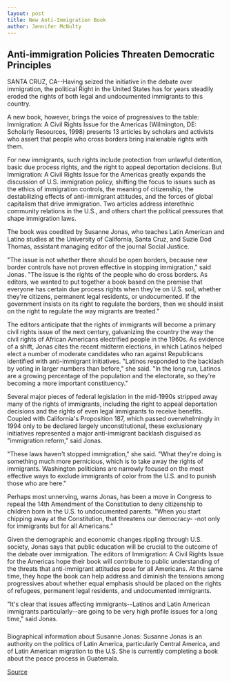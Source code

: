 ```yaml
---
layout: post
title: New Anti-Immigration Book
author: Jennifer McNulty
---
```


## Anti-immigration Policies Threaten Democratic Principles

SANTA CRUZ, CA--Having seized the initiative in the debate over immigration, the political Right in the United States has for years steadily eroded the rights of both legal and undocumented immigrants to this country.

A new book, however, brings the voice of progressives to the table: Immigration: A Civil Rights Issue for the Americas (Wilmington, DE: Scholarly Resources, 1998) presents 13 articles by scholars and activists who assert that people who cross borders bring inalienable rights with them.

For new immigrants, such rights include protection from unlawful detention, basic due process rights, and the right to appeal deportation decisions. But Immigration: A Civil Rights Issue for the Americas greatly expands the discussion of U.S. immigration policy, shifting the focus to issues such as the ethics of immigration controls, the meaning of citizenship, the destabilizing effects of anti-immigrant attitudes, and the forces of global capitalism that drive immigration. Two articles address interethnic community relations in the U.S., and others chart the political pressures that shape immigration laws.

The book was coedited by Susanne Jonas, who teaches Latin American and Latino studies at the University of California, Santa Cruz, and Suzie Dod Thomas, assistant managing editor of the journal Social Justice.

"The issue is not whether there should be open borders, because new border controls have not proven effective in stopping immigration," said Jonas. "The issue is the rights of the people who do cross borders. As editors, we wanted to put together a book based on the premise that everyone has certain due process rights when they're on U.S. soil, whether they're citizens, permanent legal residents, or undocumented. If the government insists on its right to regulate the borders, then we should insist on the right to regulate the way migrants are treated."

The editors anticipate that the rights of immigrants will become a primary civil rights issue of the next century, galvanizing the country the way the civil rights of African Americans electrified people in the 1960s. As evidence of a shift, Jonas cites the recent midterm elections, in which Latinos helped elect a number of moderate candidates who ran against Republicans identified with anti-immigrant initiatives. "Latinos responded to the backlash by voting in larger numbers than before," she said. "In the long run, Latinos are a growing percentage of the population and the electorate, so they're becoming a more important constituency."

Several major pieces of federal legislation in the mid-1990s stripped away many of the rights of immigrants, including the right to appeal deportation decisions and the rights of even legal immigrants to receive benefits. Coupled with California's Proposition 187, which passed overwhelmingly in 1994 only to be declared largely unconstitutional, these exclusionary initiatives represented a major anti-immigrant backlash disguised as "immigration reform," said Jonas.

"These laws haven't stopped immigration," she said. "What they're doing is something much more pernicious, which is to take away the rights of immigrants. Washington politicians are narrowly focused on the most effective ways to exclude immigrants of color from the U.S. and to punish those who are here."

Perhaps most unnerving, warns Jonas, has been a move in Congress to repeal the 14th Amendment of the Constitution to deny citizenship to children born in the U.S. to undocumented parents. "When you start chipping away at the Constitution, that threatens our democracy- -not only for immigrants but for all Americans."

Given the demographic and economic changes rippling through U.S. society, Jonas says that public education will be crucial to the outcome of the debate over immigration. The editors of Immigration: A Civil Rights Issue for the Americas hope their book will contribute to public understanding of the threats that anti-immigrant attitudes pose for all Americans. At the same time, they hope the book can help address and diminish the tensions among progressives about whether equal emphasis should be placed on the rights of refugees, permanent legal residents, and undocumented immigrants.

"It's clear that issues affecting immigrants--Latinos and Latin American immigrants particularly--are going to be very high profile issues for a long time," said Jonas.

#####

Biographical information about Susanne Jonas: Susanne Jonas is an authority on the politics of Latin America, particularly Central America, and of Latin American migration to the U.S. She is currently completing a book about the peace process in Guatemala.

[Source](http://www1.ucsc.edu/news_events/press_releases/archive/98-99/12-98/jonas.htm "Permalink to UC Santa Cruz: New Anti-Immigration Book")